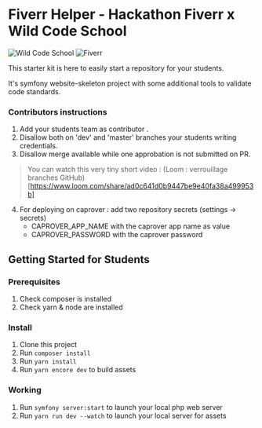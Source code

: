 # Fiverr Helper - Hackathon Fiverr x Wild Code School

![Wild Code School](https://wildcodeschool.fr/wp-content/uploads/2019/01/logo_pink_176x60.png) ![Fiverr](https://www.seekpng.com/png/full/154-1547372_fiverr-logo-transparent-fiverr-logo-transparent-fiverr-logo.png)

This starter kit is here to easily start a repository for your students.

It's symfony website-skeleton project with some additional tools to validate code standards.

### Contributors instructions

1. Add your students team as contributor .
2. Disallow both on 'dev' and 'master' branches your students writing credentials. 
3. Disallow merge available while one approbation is not submitted on PR.

> You can watch this very tiny short video : (Loom : verrouillage branches GitHub)[https://www.loom.com/share/ad0c641d0b9447be9e40fa38a499953b]
4. For deploying on caprover : add two repository secrets (settings -> secrets)
    - CAPROVER_APP_NAME with the caprover app name as value
    - CAPROVER_PASSWORD with the caprover password

## Getting Started for Students

### Prerequisites

1. Check composer is installed
2. Check yarn & node are installed

### Install

1. Clone this project
2. Run `composer install`
3. Run `yarn install`
4. Run `yarn encore dev` to build assets

### Working

1. Run `symfony server:start` to launch your local php web server
2. Run `yarn run dev --watch` to launch your local server for assets
